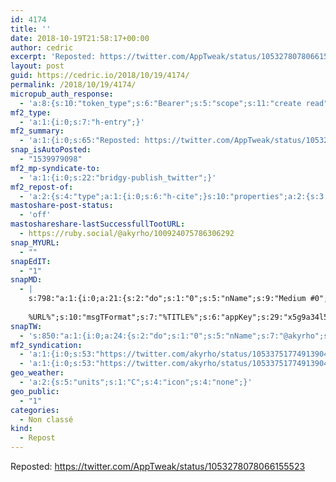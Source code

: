 ```yaml
---
id: 4174
title: ''
date: 2018-10-19T21:58:17+00:00
author: cedric
excerpt: 'Reposted: https://twitter.com/AppTweak/status/1053278078066155523'
layout: post
guid: https://cedric.io/2018/10/19/4174/
permalink: /2018/10/19/4174/
micropub_auth_response:
  - 'a:8:{s:10:"token_type";s:6:"Bearer";s:5:"scope";s:11:"create read";s:2:"me";s:18:"https://cedric.io/";s:9:"issued_by";s:45:"https://cedric.io/wp-json/indieauth/1.0/token";s:9:"client_id";s:33:"https://indigenous.abode.pub/ios/";s:9:"issued_at";i:1539892798;s:4:"user";i:1;s:13:"last_accessed";i:1539979097;}'
mf2_type:
  - 'a:1:{i:0;s:7:"h-entry";}'
mf2_summary:
  - 'a:1:{i:0;s:65:"Reposted: https://twitter.com/AppTweak/status/1053278078066155523";}'
snap_isAutoPosted:
  - "1539979098"
mf2_mp-syndicate-to:
  - 'a:1:{i:0;s:22:"bridgy-publish_twitter";}'
mf2_repost-of:
  - 'a:2:{s:4:"type";a:1:{i:0;s:6:"h-cite";}s:10:"properties";a:2:{s:3:"url";a:1:{i:0;s:55:"https://twitter.com/AppTweak/status/1053278078066155523";}s:6:"author";a:2:{s:4:"type";a:1:{i:0;s:6:"h-card";}s:10:"properties";a:0:{}}}}'
mastoshare-post-status:
  - 'off'
mastoshareshare-lastSuccessfullTootURL:
  - https://ruby.social/@akyrho/100924075786306292
snap_MYURL:
  - ""
snapEdIT:
  - "1"
snapMD:
  - |
    s:798:"a:1:{i:0;a:21:{s:2:"do";s:1:"0";s:5:"nName";s:9:"Medium #0";s:9:"msgFormat";s:19:"%FULLTEXT%
    
    %URL%";s:10:"msgTFormat";s:7:"%TITLE%";s:6:"appKey";s:29:"x5g9a34l5z294i5y2q284e4g54454";s:6:"appSec";s:85:"d3h0a44e4s2b4i5u2r234m5f5b4v2l5q2a444h574347464a454x2w20374447494c484b4w2c464f5u2d4z2";s:8:"inclTags";s:1:"1";s:7:"fltrsOn";i:0;s:5:"fltrs";a:0:{}s:7:"proxyOn";i:0;s:7:"useSURL";i:0;s:1:"v";i:350;s:4:"publ";s:1:"0";s:11:"accessToken";s:65:"2353413aa5437433e5648ccf74a16119308317c52d1a24d8ed99f26add037528a";s:12:"appAppUserID";s:65:"104b21fd8da79171a6e7bf800d03b4b761204f242935e05d2d86850a6b1635f77";s:14:"appAppUserName";s:26:"Cédric Bousmanne (akyrho)";s:13:"appAppUserURL";s:26:"https://medium.com/@akyrho";s:7:"pubList";a:0:{}s:9:"isAutoURL";s:1:"A";s:8:"urlToUse";s:0:"";s:4:"doMD";i:0;}}";
snapTW:
  - 's:850:"a:1:{i:0;a:24:{s:2:"do";s:1:"0";s:5:"nName";s:7:"@akyrho";s:9:"msgFormat";s:26:"%TITLE%. %EXCERPT% - %URL%";s:6:"appKey";s:55:"x5g9a8325v2y475r3c4m48584n53446p423r3r5u3e356j5j3k4r2p3";s:6:"appSec";s:105:"d3h0a94o46415u594v3q5l5n5l4r4x474x4j484o473u4i5w2m4k494z2k344n306n5r3l5v2s554p4n3p3k45495c3z4v4d3m3u5w525";s:7:"fltrsOn";i:0;s:5:"fltrs";a:0:{}s:7:"proxyOn";i:0;s:7:"useSURL";i:0;s:1:"v";i:350;s:5:"twURL";s:25:"http://twitter.com/akyrho";s:11:"accessToken";s:50:"6678782-Eyg60SCeh7762DEIsYtTPD5GVeOuSN8ATMdF2Lpppe";s:14:"accessTokenSec";s:45:"PgGDCbcYLJnR5esZjY9ID72A33mUNCYnQwaQTBsojSJNa";s:5:"tw140";i:0;s:10:"riComments";s:1:"1";s:11:"riCommentsM";s:1:"1";s:12:"riCommentsAA";s:1:"1";s:8:"attchImg";s:1:"1";s:9:"wpImgSize";s:4:"full";s:9:"isAutoImg";s:1:"A";s:8:"imgToUse";s:0:"";s:9:"isAutoURL";s:1:"A";s:8:"urlToUse";s:0:"";s:4:"doTW";i:0;}}";'
mf2_syndication:
  - 'a:1:{i:0;s:53:"https://twitter.com/akyrho/status/1053375177491390465";}'
  - 'a:1:{i:0;s:53:"https://twitter.com/akyrho/status/1053375177491390465";}'
geo_weather:
  - 'a:2:{s:5:"units";s:1:"C";s:4:"icon";s:4:"none";}'
geo_public:
  - "1"
categories:
  - Non classé
kind:
  - Repost
---
```

Reposted: https://twitter.com/AppTweak/status/1053278078066155523